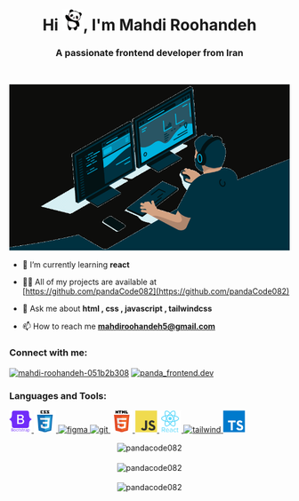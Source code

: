 <h1 align="center">Hi <img width="38px" height="auto" src="https://github.com/pandaCode082/pandaCode082/blob/main/68747470733a2f2f67696664622e636f6d2f696d616765732f686967682f70616e64612d776176696e672d636172746f6f6e2d737469636b65722d70693471666b6c7a63653073377a6f352e676966.gif?raw=true"/>, I'm Mahdi Roohandeh</h1>
<h3 align="center">A passionate frontend developer from Iran</h3>
<br/>
<p align="center">
<img src="https://github.com/pandaCode082/pandaCode082/blob/main/user%20(2).gif?raw=true"/>
</p>

- 🌱 I’m currently learning **react**

- 👨‍💻 All of my projects are available at [https://github.com/pandaCode082](https://github.com/pandaCode082)

- 💬 Ask me about **html , css , javascript , tailwindcss**

- 📫 How to reach me **mahdiroohandeh5@gmail.com**

<h3 align="left">Connect with me:</h3>
<p align="left">
<a href="https://linkedin.com/in/mahdi-roohandeh-051b2b308" target="blank"><img align="center" src="https://raw.githubusercontent.com/rahuldkjain/github-profile-readme-generator/master/src/images/icons/Social/linked-in-alt.svg" alt="mahdi-roohandeh-051b2b308" height="30" width="40" /></a>
<a href="https://instagram.com/panda_frontend.dev" target="blank"><img align="center" src="https://raw.githubusercontent.com/rahuldkjain/github-profile-readme-generator/master/src/images/icons/Social/instagram.svg" alt="panda_frontend.dev" height="30" width="40" /></a>
</p>

<h3 align="left">Languages and Tools:</h3>
<p align="left"> <a href="https://getbootstrap.com" target="_blank" rel="noreferrer"> <img src="https://raw.githubusercontent.com/devicons/devicon/master/icons/bootstrap/bootstrap-plain-wordmark.svg" alt="bootstrap" width="40" height="40"/> </a> <a href="https://www.w3schools.com/css/" target="_blank" rel="noreferrer"> <img src="https://raw.githubusercontent.com/devicons/devicon/master/icons/css3/css3-original-wordmark.svg" alt="css3" width="40" height="40"/> </a> <a href="https://www.figma.com/" target="_blank" rel="noreferrer"> <img src="https://www.vectorlogo.zone/logos/figma/figma-icon.svg" alt="figma" width="40" height="40"/> </a> <a href="https://git-scm.com/" target="_blank" rel="noreferrer"> <img src="https://www.vectorlogo.zone/logos/git-scm/git-scm-icon.svg" alt="git" width="40" height="40"/> </a> <a href="https://www.w3.org/html/" target="_blank" rel="noreferrer"> <img src="https://raw.githubusercontent.com/devicons/devicon/master/icons/html5/html5-original-wordmark.svg" alt="html5" width="40" height="40"/> </a> <a href="https://developer.mozilla.org/en-US/docs/Web/JavaScript" target="_blank" rel="noreferrer"> <img src="https://raw.githubusercontent.com/devicons/devicon/master/icons/javascript/javascript-original.svg" alt="javascript" width="40" height="40"/> </a> <a href="https://reactjs.org/" target="_blank" rel="noreferrer"> <img src="https://raw.githubusercontent.com/devicons/devicon/master/icons/react/react-original-wordmark.svg" alt="react" width="40" height="40"/> </a> <a href="https://tailwindcss.com/" target="_blank" rel="noreferrer"> <img src="https://www.vectorlogo.zone/logos/tailwindcss/tailwindcss-icon.svg" alt="tailwind" width="40" height="40"/> </a> <a href="https://www.typescriptlang.org/" target="_blank" rel="noreferrer"> <img src="https://raw.githubusercontent.com/devicons/devicon/master/icons/typescript/typescript-original.svg" alt="typescript" width="40" height="40"/> </a> </p>
<div align="center">
  <img align="center" src="https://github-readme-stats.vercel.app/api?username=pandacode082&show_icons=true&locale=en" alt="pandacode082" />
  <br/><br/>
  <img align="center" src="https://github-readme-streak-stats.herokuapp.com/?user=pandacode082&" alt="pandacode082" />
  <br/><br/>
  <img align="center" src="https://github-readme-stats.vercel.app/api/top-langs?username=pandacode082&show_icons=true&locale=en&layout=compact" alt="pandacode082" />
</div>
